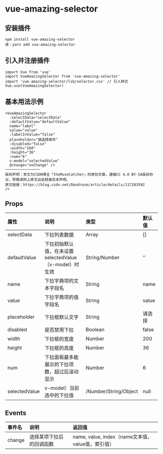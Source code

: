 # vue-amazing-selector

## 安装插件

```
npm install vue-amazing-selector
或：yarn add vue-amazing-selector
```

## 引入并注册插件

```
import Vue from 'vue'
import VueAmazingSelector from 'vue-amazing-selector'
import 'vue-amazing-selector/lib/selector.css' // 引入样式
Vue.use(VueAmazingSelector)
```

## 基本用法示例

```
<VueAmazingSelector
  :selectData="selectData"
  :defaultValue="defaultValue"
  name="label"
  value="value"
  :labelInValue="false"
  placeholder="请选择城市"
  :disabled="false"
  :width="160"
  :height="36"
  :num="6"
  v-model="selectedValue"
  @change="onChange" />
————————————————
版权声明：本文为CSDN博主「theMuseCatcher」的原创文章，遵循CC 4.0 BY-SA版权协议，转载请附上原文出处链接及本声明。
原文链接：https://blog.csdn.net/Dandrose/article/details/117283592
/>
```

## Props

属性 | 说明 | 类型 | 默认值
:--- | :--- | :--- | :---
selectData | 下拉列表数据 | Array | []
defaultValue | 下拉初始默认值，在未设置selectedValue（v-model）时生效 | String/Number | ''
name | 下拉字典项的文本字段名 | String | name
value | 下拉字典项的值字段名 | String | value
placeholder | 下拉框默认文字 | String | 请选择
disabled | 是否禁用下拉 | Boolean | false
width | 下拉框的宽度 | Number | 200
height | 下拉框的高度 | Number | 36
num | 下拉面板最多能展示的下拉项数，超过后滚动显示 | Number | 6
selectedValue | v-model）当前选中的下拉值 | /Number/String/Object | null

## Events

事件名 | 说明 | 返回值
:--- | :--- | :---
change | 选择某项下拉后的回调函数 | name, value, index（name文本值，value值，索引值）
